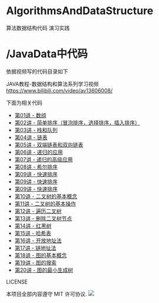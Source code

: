 # AlgorithmsAndDataStructure
算法数据结构代码 演习实践


# /JavaData中代码

依据视频写的代码目录如下

JAVA教程-数据结构和算法系列学习视频
https://www.bilibili.com/video/av13606008/

下面为相关代码

* [第01讲 - 数组](/JavaData/src/ch01)
* [第02讲 - 简单排序（冒泡排序，选择排序，插入排序）](/JavaData/src/ch02)
* [第03讲 - 栈和队列](/JavaData/src/ch03)
* [第04讲 - 链表](/JavaData/src/ch04)
*  [第05讲 - 双端链表和双向链表](/JavaData/src/ch05)
* [第06讲 - 递归的应用](/JavaData/src/ch06)
*  [第07讲 - 递归的高级应用](/JavaData/src/ch07)
*  [第08讲 - 希尔排序](/JavaData/src/ch08)
*  [第09讲 - 快速排序](/JavaData/src/ch09)
*  [第09讲 - 快速排序](/JavaData/src/ch09)
*  [第09讲 - 快速排序](/JavaData/src/ch09)
*  [第10讲 - 二叉树的基本概念](/JavaData/src/ch10)
*  [第11讲 - 二叉树的基本操作](/JavaData/src/ch11)
*  [第12讲 - 遍历二叉树](/JavaData/src/ch12)
*  [第13讲 - 删除二叉树节点](/JavaData/src/ch13)
*  [第14讲 -  红黑树](/JavaData/src/ch14)
*  [第15讲 - 哈希表](/JavaData/src/ch15)
*  [第16讲 - 开放地址法](/JavaData/src/ch16)
*  [第17讲 - 链地址法](/JavaData/src/ch17)
*  [第18讲 - 图的基本概念](/JavaData/src/ch18)
*  [第19讲 - 图的搜索](/JavaData/src/ch19)
*  [第20讲 - 图的最小生成树](/JavaData/src/ch20)

LICENSE

本项目全部内容遵守 MIT 许可协议.
![](https://camo.githubusercontent.com/0cf016a535bd9d48eeddd9a867838339defd455a/68747470733a2f2f75706c6f61642d696d616765732e6a69616e7368752e696f2f75706c6f61645f696d616765732f343334303737322d313539363566646135636465303238312e706e673f696d6167654d6f6772322f6175746f2d6f7269656e742f7374726970253743696d61676556696577322f322f772f31323430)
